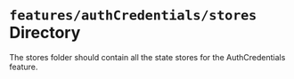 # `features/authCredentials/stores` Directory

The stores folder should contain all the state stores for the AuthCredentials feature.
